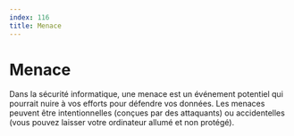 ```yaml
---
index: 116
title: Menace
---
```

# Menace

Dans la sécurité informatique, une menace est un événement potentiel qui pourrait nuire à vos efforts pour défendre vos données. Les menaces peuvent être intentionnelles (conçues par des attaquants) ou accidentelles (vous pouvez laisser votre ordinateur allumé et non protégé).